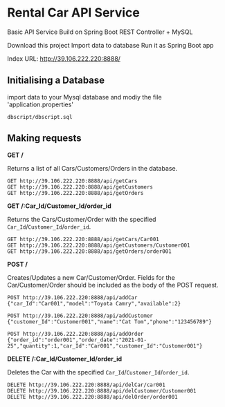# Rental Car API Service
Basic API Service Build on Spring Boot
REST Controller + MySQL

Download this project
Import data to database
Run it as Spring Boot app

Index URL: http://39.106.222.220:8888/

## Initialising a Database
import data to your Mysql database and modiy the file 'application.properties'

```
dbscript/dbscript.sql
```

## Making requests
**GET /**

Returns a list of all Cars/Customers/Orders in the database.
```
GET http://39.106.222.220:8888/api/getCars
GET http://39.106.222.220:8888/api/getCustomers
GET http://39.106.222.220:8888/api/getOrders
```

**GET /:Car_Id/Customer_Id/order_id**

Returns the Cars/Customer/Order with the specified `Car_Id`/`Customer_Id`/`order_id`.
```
GET http://39.106.222.220:8888/api/getCars/Car001
GET http://39.106.222.220:8888/api/getCustomers/Customer001
GET http://39.106.222.220:8888/api/getOrders/order001
```

**POST /**

Creates/Updates a new Car/Customer/Order. Fields for the Car/Customer/Order should be included as the body of the POST request.
```
POST http://39.106.222.220:8888/api/addCar
{"car_Id":"Car001","model":"Toyota Camry","available":2}

POST http://39.106.222.220:8888/api/addCustomer
{"customer_Id":"Customer001","name":"Cat Tom","phone":"123456789"}

POST http://39.106.222.220:8888/api/addOrder
{"order_id":"order001","order_date":"2021-01-25","quantity":1,"car_Id":"Car001","customer_Id":"Customer001"}
```

**DELETE /:Car_Id/Customer_Id/order_id**

Deletes the Car with the specified `Car_Id`/`Customer_Id`/`order_id`.

```
DELETE http://39.106.222.220:8888/api/delCar/car001
DELETE http://39.106.222.220:8888/api/delCustomer/Customer001
DELETE http://39.106.222.220:8888/api/delOrder/order001
```
